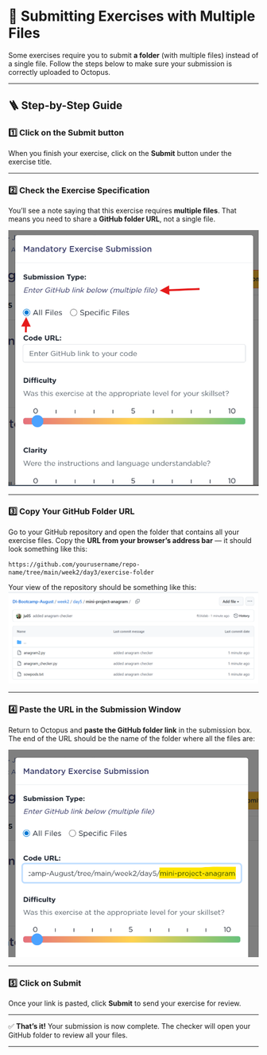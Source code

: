 # 🧩 Submitting Exercises with Multiple Files

Some exercises require you to submit **a folder** (with multiple files) instead of a single file.
Follow the steps below to make sure your submission is correctly uploaded to Octopus.

---

## 🪜 Step-by-Step Guide

### 1️⃣ Click on the **Submit** button

When you finish your exercise, click on the **Submit** button under the exercise title.

---

### 2️⃣ Check the Exercise Specification

You’ll see a note saying that this exercise requires **multiple files**.
That means you need to share a **GitHub folder URL**, not a single file.

![alt text](image1.png)

---

### 3️⃣ Copy Your GitHub Folder URL

Go to your GitHub repository and open the folder that contains all your exercise files.
Copy the **URL from your browser’s address bar** — it should look something like this:

```
https://github.com/yourusername/repo-name/tree/main/week2/day3/exercise-folder
```

Your view of the repository should be something like this:
![alt text](image.png)

---

### 4️⃣ Paste the URL in the Submission Window

Return to Octopus and **paste the GitHub folder link** in the submission box.
The end of the URL should be the name of the folder where all the files are:

![alt text](image-1.png)

---

### 5️⃣ Click on **Submit**

Once your link is pasted, click **Submit** to send your exercise for review.

---

✅ **That’s it!**
Your submission is now complete. The checker will open your GitHub folder to review all your files.

---

